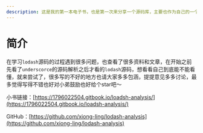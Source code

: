 ```yaml
---
description: 这是我的第一本电子书，也是第一次来分享一个源码库，主要也作为自己的一个知识积累和沉淀吧，虽然可能我看完就忘了。
---
```


# 简介

在学习`lodash`源码的过程遇到很多问题，也查看了很多资料和文章，在开始之前先看了`underscorce`的源码解析之后才看的`lodash`源码，想看看自己到底能不能看懂，就来尝试了，很多写的不好的地方也请大家多多包涵，提提意见多多讨论，最多觉得写得不错也好对小弟鼓励也好给个star吧～

小书链接：[https://1796022504.gitbook.io/loadsh-analysis/](https://1796022504.gitbook.io/loadsh-analysis/)

GitHub：[https://github.com/xiong-ling/lodash-analysis](https://github.com/xiong-ling/lodash-analysis)

